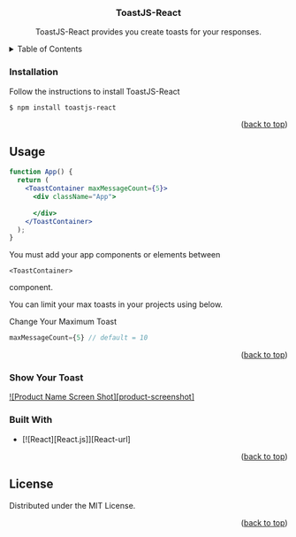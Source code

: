 <a name="readme-top"></a>
<br />
<div align="center">
  <h3 align="center">ToastJS-React</h3>

  <p align="center">
    ToastJS-React provides you create toasts for your responses.
  </p>
</div>



<!-- TABLE OF CONTENTS -->
<details>
  <summary>Table of Contents</summary>
  <ol>
    <li>
      <a href="#about-the-project">About The Project</a>
      <ul>
        <li><a href="#built-with">Built With</a></li>
      </ul>
    </li>
    <li>
      <a href="#getting-started">Getting Started</a>
      <ul>
        <li><a href="#prerequisites">Prerequisites</a></li>
        <li><a href="#installation">Installation</a></li>
      </ul>
    </li>
    <li><a href="#usage">Usage</a></li>
    <li><a href="#roadmap">Roadmap</a></li>
    <li><a href="#contributing">Contributing</a></li>
    <li><a href="#license">License</a></li>
    <li><a href="#contact">Contact</a></li>
    <li><a href="#acknowledgments">Acknowledgments</a></li>
  </ol>
</details>

### Installation

Follow the instructions to install ToastJS-React

```
$ npm install toastjs-react
```

<p align="right">(<a href="#readme-top">back to top</a>)</p>

## Usage

```jsx
function App() {
  return (
    <ToastContainer maxMessageCount={5}>
      <div className="App">
        
      </div>
    </ToastContainer>
  );
}
```

You must add your app components or elements between
```
<ToastContainer>
``` 
component. 

You can limit your max toasts in your projects using below.

Change Your Maximum Toast 
```js
maxMessageCount={5} // default = 10
```

<p align="right">(<a href="#readme-top">back to top</a>)</p>

### Show Your Toast

[![Product Name Screen Shot][product-screenshot]](https://github.com/gokhanergen-tech/toastjs-react/blob/main/images/toasts.png?raw=true)

### Built With

* [![React][React.js]][React-url]

<p align="right">(<a href="#readme-top">back to top</a>)</p>


<!-- LICENSE -->
## License

Distributed under the MIT License.

<p align="right">(<a href="#readme-top">back to top</a>)</p>